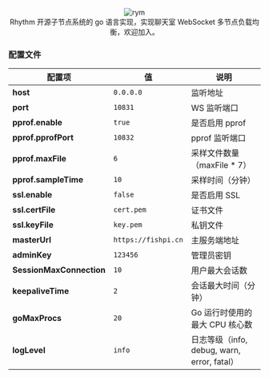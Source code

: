 <p align = "center">
<img alt="rym" src="https://tmx.fishpi.cn/image/rym.png">
<br>
Rhythm 开源子节点系统的 go 语言实现，实现聊天室 WebSocket 多节点负载均衡，欢迎加入。

### 配置文件

| 配置项                      | 值                   | 说明                                    |
|--------------------------|---------------------|---------------------------------------|
| **host**                 | `0.0.0.0`           | 监听地址                                  |
| **port**                 | `10831`             | WS 监听端口                               |
| **pprof.enable**         | `true`              | 是否启用 pprof                            |
| **pprof.pprofPort**      | `10832`             | pprof 监听端口                            |
| **pprof.maxFile**        | `6`                 | 采样文件数量（maxFile * 7）                   |
| **pprof.sampleTime**     | `10`                | 采样时间（分钟）                              |
| **ssl.enable**           | `false`             | 是否启用 SSL                              |
| **ssl.certFile**         | `cert.pem`          | 证书文件                                  |
| **ssl.keyFile**          | `key.pem`           | 私钥文件                                  |
| **masterUrl**            | `https://fishpi.cn` | 主服务端地址                                |
| **adminKey**             | `123456`            | 管理员密钥                                 |
| **SessionMaxConnection** | `10`                | 用户最大会话数                               |
| **keepaliveTime**        | `2`                 | 会话最大时间（分钟）                            |
| **goMaxProcs**           | `20`                | Go 运行时使用的最大 CPU 核心数                   |
| **logLevel**             | `info`              | 日志等级（info, debug, warn, error, fatal） |

